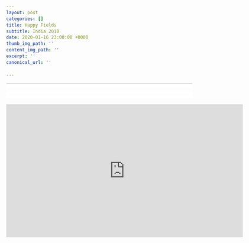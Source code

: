 ```yaml
---
layout: post
categories: []
title: Happy Fields
subtitle: India 2010
date: 2020-01-16 23:00:00 +0000
thumb_img_path: ''
content_img_path: ''
excerpt: ''
canonical_url: ''

---
```

![](/images/bwok-2.jpg)

<iframe src="https://player.vimeo.com/video/11198753" width="640" height="360" frameborder="0" allow="autoplay; fullscreen" allowfullscreen></iframe>